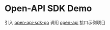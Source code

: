 # Open-API SDK Demo
引入 [open-api-sdk-go](https://github.com/jianping5/open-api-sdk-go) 调用 [open-api](https://github.com/jianping5/open-api) 接口示例项目
